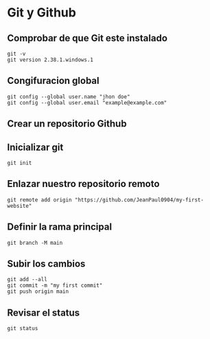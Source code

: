 # Git y Github

## Comprobar de que Git este instalado

```
git -v
git version 2.38.1.windows.1
```

## Congifuracion global

```
git config --global user.name "jhon doe"
git config --global user.email "example@example.com"
```

## Crear un repositorio Github

## Inicializar git

```
git init
```

## Enlazar nuestro repositorio remoto

```
git remote add origin "https://github.com/JeanPaul0904/my-first-website"
```

## Definir la rama principal

```
git branch -M main
```

## Subir los cambios

```
git add --all
git commit -m "my first commit"
git push origin main
```

## Revisar el status

```
git status
```